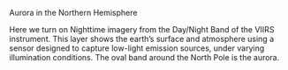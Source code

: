 <p>Aurora in the Northern Hemisphere</p>
<p>Here we turn on Nighttime imagery from the Day/Night Band of the VIIRS instrument. This layer shows the earth’s surface and atmosphere using a sensor designed to capture low-light emission sources, under varying illumination conditions. The oval band around the North Pole is the aurora.</p>
